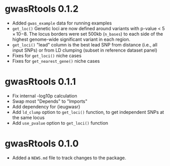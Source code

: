 # gwasRtools 0.1.2

* Added `gwas_example` data for running examples
* `get_loc()` Genetic loci are now defined around variants with p-value < 5 × 10−8. The locus borders were set 500kb (`n_bases`) to each side of the highest genome-wide significant variant in each region. 
* `get_loci()` "lead" column is the best lead SNP from distance (i.e., all input SNPs) or from LD clumping (subset in reference dataset panel)
* Fixes for `get_loci()` niche cases
* Fixes for `get_nearest_gene()` niche cases

# gwasRtools 0.1.1

* Fix internal -log10p calculation
* Swap most "Depends" to "Imports"
* Add dependency for {ieugwasr}
* Add `ld_clump` option to `get_loci()` function, to get independent SNPs at the same locus
* Add `use_pvalue` option to `get_loci()` function

# gwasRtools 0.1.0

* Added a `NEWS.md` file to track changes to the package.
